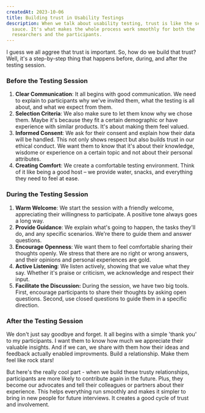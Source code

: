 ```yaml
---
createdAt: 2023-10-06
title: Building trust in Usability Testings
description: When we talk about usability testing, trust is like the secret
  sauce. It's what makes the whole process work smoothly for both the
  researchers and the participants.
---
```

I guess we all aggree that trust is important. So, how do we build that trust? Well, it's a step-by-step thing that happens before, during, and after the testing session.

### **Before the Testing Session**

1. **Clear Communication**: It all begins with good communication. We need to explain to participants why we've invited them, what the testing is all about, and what we expect from them.
2. **Selection Criteria**: We also make sure to let them know why we chose them. Maybe it's because they fit a certain demographic or have experience with similar products. It's about making them feel valued.
3. **Informed Consent**: We ask for their consent and explain how their data will be handled. This not only shows respect but also builds trust in our ethical conduct. We want them to know that it's about their knowledge, wisdome or experience on a certain topic and not about their personal attributes. 
4. **Creating Comfort**: We create a comfortable testing environment. Think of it like being a good host – we provide water, snacks, and everything they need to feel at ease.

### **During the Testing Session**

1. **Warm Welcome**: We start the session with a friendly welcome, appreciating their willingness to participate. A positive tone always goes a long way.
2. **Provide Guidance**: We explain what's going to happen, the tasks they'll do, and any specific scenarios. We're there to guide them and answer questions.
3. **Encourage Openness**: We want them to feel comfortable sharing their thoughts openly. We stress that there are no right or wrong answers, and their opinions and personal experiences are gold.
4. **Active Listening**: We listen actively, showing that we value what they say. Whether it's praise or criticism, we acknowledge and respect their input. 
5. **Facilitate the Discussion:** During the session, we have two big tools. First, encourage participants to share their thoughts by asking open questions. Second, use closed questions to guide them in a specific direction.

### **After the Testing Session**

We don't just say goodbye and forget. It all begins with a simple 'thank you' to my participants. I want them to know how much we appreciate their valuable insights. And if we can, we share with them how their ideas and feedback actually enabled improvments. Build a relationship. Make them feel like rock stars! 

But here's the really cool part - when we build these trusty relationships, participants are more likely to contribute again in the future. Plus, they become our advocates and tell their colleagues or partners about their experience. This helps everything run smoothly and makes it simpler to bring in new people for future interviews. It creates a good cycle of trust and involvement.